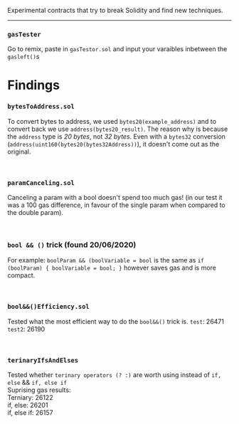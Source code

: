 Experimental contracts that try to break Solidity and find new techniques.

----

### `gasTester`
Go to remix, paste in `gasTestor.sol` and input your varaibles inbetween the `gasleft()`s

# Findings
### `bytesToAddress.sol`
To convert bytes to address, we used `bytes20(example_address)` and to convert back we use `address(bytes20_result)`. The reason why is because the `address` type is *20 bytes*, not *32 bytes*. Even with a `bytes32` conversion (`address(uint160(bytes20(bytes32Address))`), it doesn't come out as the original.

<br />

### `paramCanceling.sol`
Canceling a param with a bool doesn't spend too much gas! (in our test it was a 100 gas difference, in favour of the single param when compared to the double param).

<br />

### `bool && ()` trick (found 20/06/2020)
For example: 
`boolParam && (boolVariable = bool` 
is the same as 
`if (boolParam) {
    boolVariable = bool;
}`
however saves gas and is more compact. 

<br />

### `bool&&()Efficiency.sol`
Tested what the most efficient way to do the `bool&&()` trick is.
`test`: 26471
`test2`: 26190

<br />

### `terinaryIfsAndElses`
Tested whether `terinary operators (? :)` are worth using instead of `if, else` && `if, else if` <br />
Suprising gas results:<br />
    Terniary: 26122<br />
    if, else: 26201<br />
    if, else if: 26157
